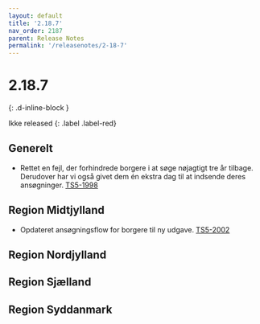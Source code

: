 ```yaml
---
layout: default
title: '2.18.7'
nav_order: 2187
parent: Release Notes
permalink: '/releasenotes/2-18-7'
---
```


# 2.18.7
{: .d-inline-block }

Ikke released
{: .label .label-red}

## Generelt
- Rettet en fejl, der forhindrede borgere i at søge nøjagtigt tre år tilbage. Derudover har vi også givet dem én ekstra dag til at indsende deres ansøgninger. [TS5-1998](https://sd.trifork.com/projects/TS5/queues/custom/95/TS5-1998)

## Region Midtjylland
- Opdateret ansøgningsflow for borgere til ny udgave. [TS5-2002](https://sd.trifork.com/browse/TS5-2002)

## Region Nordjylland
  
## Region Sjælland

## Region Syddanmark

